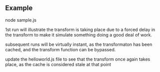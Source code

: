 ## Example

node sample.js

1st run will illustrate the transform is taking place due to a forced delay in the
transform to make it simulate something doing a good deal of work.

subsequent runs will be virtually instant, as the transformaton has been cached,
and the transform function can be bypassed.

update the helloworld.js file to see that the transform once again takes place,
as the cache is considered stale at that point
